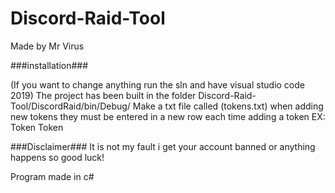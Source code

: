 # Discord-Raid-Tool
Made by Mr Virus


###installation###

(If you want to change anything run the sln and have visual studio code 2019)
The project has been built in the folder Discord-Raid-Tool/DiscordRaid/bin/Debug/
Make a txt file called (tokens.txt) when adding new tokens they must be entered in a new row each time adding a token
EX:
Token
Token

###Disclaimer###
It is not my fault i get your account banned or anything happens so good luck! 



Program made in c#

